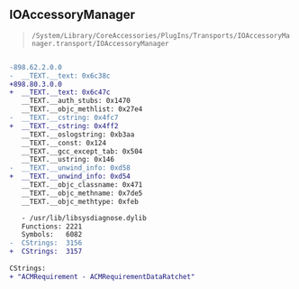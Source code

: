 ## IOAccessoryManager

> `/System/Library/CoreAccessories/PlugIns/Transports/IOAccessoryManager.transport/IOAccessoryManager`

```diff

-898.62.2.0.0
-  __TEXT.__text: 0x6c38c
+898.80.3.0.0
+  __TEXT.__text: 0x6c47c
   __TEXT.__auth_stubs: 0x1470
   __TEXT.__objc_methlist: 0x27e4
-  __TEXT.__cstring: 0x4fc7
+  __TEXT.__cstring: 0x4ff2
   __TEXT.__oslogstring: 0xb3aa
   __TEXT.__const: 0x124
   __TEXT.__gcc_except_tab: 0x504
   __TEXT.__ustring: 0x146
-  __TEXT.__unwind_info: 0xd58
+  __TEXT.__unwind_info: 0xd54
   __TEXT.__objc_classname: 0x471
   __TEXT.__objc_methname: 0x7de5
   __TEXT.__objc_methtype: 0xfeb

   - /usr/lib/libsysdiagnose.dylib
   Functions: 2221
   Symbols:   6082
-  CStrings:  3156
+  CStrings:  3157
 
CStrings:
+ "ACMRequirement - ACMRequirementDataRatchet"

```
